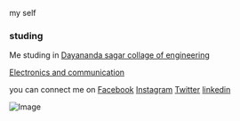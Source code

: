 my self

### studing

Me studing in [Dayananda sagar collage of engineering](http://dayanandasagar.edu/dsce/)

[Electronics and communication](http://dayanandasagar.edu/dsce/electronics-and-communication)

you can connect me on [Facebook](https://www.facebook.com/profile.php?id=100011421298777)     [Instagram](https://www.instagram.com/prasad.gola//)     [Twitter](https://twitter.com/basavaprasad11)   [linkedin](https://www.linkedin.com/in/basava-prasad-gola-997864137/)

![Image](https://www.amazon.in/Ant-Audio-W55-Ultimate-Headphones/dp/B076XQLS3R/ref=sr_1_1?ie=UTF8&qid=1520624790&sr=8-1&keywords=B076WP797M%7CB076XQLS3R%7CB074PQYZ7M%7CB074PQQ242)
